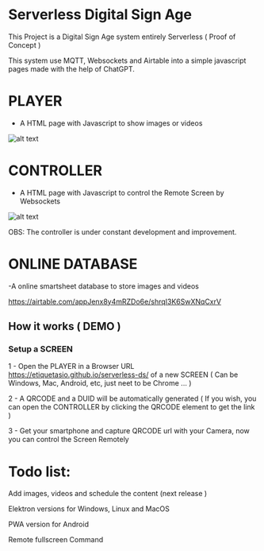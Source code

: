# Serverless Digital Sign Age

This Project is a Digital Sign Age system entirely Serverless ( Proof of Concept )

This system use MQTT, Websockets and Airtable into a simple javascript pages made with the help of ChatGPT.



# PLAYER
- A HTML page with Javascript to show images or videos

![alt text](https://i.imgur.com/S1m31HJ.png)

# CONTROLLER
- A HTML page with Javascript to control the Remote Screen by Websockets

![alt text](https://i.imgur.com/4qPVPM6.png)

OBS: The controller is under constant development and improvement.

# ONLINE DATABASE
-A online smartsheet database to store images and videos

https://airtable.com/appJenx8y4mRZDo6e/shrqI3K6SwXNqCxrV

## How it works ( DEMO )

### Setup a SCREEN

1 - Open the PLAYER in a Browser URL https://etiquetasio.github.io/serverless-ds/  of a new SCREEN ( Can be Windows, Mac, Android, etc, just neet to be Chrome ... )

2 - A QRCODE and a DUID will be automatically generated    ( If you wish, you can open the CONTROLLER by clicking the QRCODE element to get the link )

3 - Get your smartphone and capture QRCODE url with your Camera, now you can control the Screen Remotely

# Todo list:

Add images, videos and schedule the content (next release )

Elektron versions for Windows, Linux and MacOS

PWA version for Android

Remote fullscreen Command





